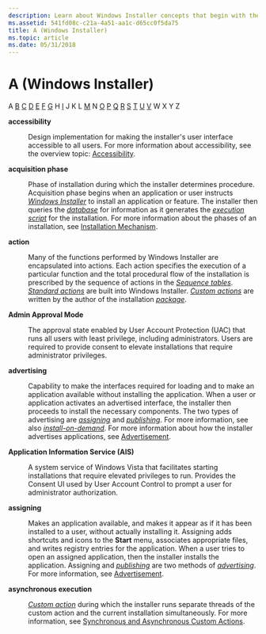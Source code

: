 ```yaml
---
description: Learn about Windows Installer concepts that begin with the letter A, such as accessibility and acquisition phase.
ms.assetid: 541fd08c-c21a-4a51-aa1c-d65cc0f5da75
title: A (Windows Installer)
ms.topic: article
ms.date: 05/31/2018
---
```


# A (Windows Installer)

A [B](b-gly.md) [C](c-gly.md) [D](d-gly.md) [E](e-gly.md) [F](f-gly.md) [G](g-gly.md) H [I](i-gly.md) J K L [M](m-gly.md) N [O](o-gly.md) [P](p-gly.md) [Q](q-gly.md) [R](r-gly.md) [S](s-gly.md) [T](t-gly.md) [U](u-gly.md) [V](v-gly.md) W X Y Z

<dl> <dt>

<span id="_msi_accessibility_using_windows_installer_gly"></span><span id="_MSI_ACCESSIBILITY_USING_WINDOWS_INSTALLER_GLY"></span>**accessibility**
</dt> <dd>

Design implementation for making the installer's user interface accessible to all users. For more information about accessibility, see the overview topic: [Accessibility](accessibility.md).

</dd> <dt>

<span id="_msi_acquisition_phase_gly"></span><span id="_MSI_ACQUISITION_PHASE_GLY"></span>**acquisition phase**
</dt> <dd>

Phase of installation during which the installer determines procedure. Acquisition phase begins when an application or user instructs [*Windows Installer*](m-gly.md) to install an application or feature. The installer then queries the [*database*](i-gly.md) for information as it generates the [*execution script*](e-gly.md) for the installation. For more information about the phases of an installation, see [Installation Mechanism](installation-mechanism.md).

</dd> <dt>

<span id="_msi_action_gly"></span><span id="_MSI_ACTION_GLY"></span>**action**
</dt> <dd>

Many of the functions performed by Windows Installer are encapsulated into actions. Each action specifies the execution of a particular function and the total procedural flow of the installation is prescribed by the sequence of actions in the [*Sequence tables*](s-gly.md). [*Standard actions*](s-gly.md) are built into Windows Installer. [*Custom actions*](c-gly.md) are written by the author of the installation [*package*](p-gly.md).

</dd> <dt>

<span id="_msi_admin_approval_mode_gly"></span><span id="_MSI_ADMIN_APPROVAL_MODE_GLY"></span>**Admin Approval Mode**
</dt> <dd>

The approval state enabled by User Account Protection (UAC) that runs all users with least privilege, including administrators. Users are required to provide consent to elevate installations that require administrator privileges.

</dd> <dt>

<span id="_msi_advertising_gly"></span><span id="_MSI_ADVERTISING_GLY"></span>**advertising**
</dt> <dd>

Capability to make the interfaces required for loading and to make an application available without installing the application. When a user or application activates an advertised interface, the installer then proceeds to install the necessary components. The two types of advertising are [*assigning*](/windows) and [*publishing*](p-gly.md). For more information, see also [*install-on-demand*](i-gly.md). For more information about how the installer advertises applications, see [Advertisement](advertisement.md).

</dd> <dt>

<span id="_msi_application_information_service_gly"></span><span id="_MSI_APPLICATION_INFORMATION_SERVICE_GLY"></span>**Application Information Service (AIS)**
</dt> <dd>

A system service of Windows Vista that facilitates starting installations that require elevated privileges to run. Provides the Consent UI used by User Account Control to prompt a user for administrator authorization.

</dd> <dt>

<span id="_msi_assigning_gly"></span><span id="_MSI_ASSIGNING_GLY"></span>**assigning**
</dt> <dd>

Makes an application available, and makes it appear as if it has been installed to a user, without actually installing it. Assigning adds shortcuts and icons to the **Start** menu, associates appropriate files, and writes registry entries for the application. When a user tries to open an assigned application, then the installer installs the application. Assigning and [*publishing*](p-gly.md) are two methods of [*advertising*](/windows). For more information, see [Advertisement](advertisement.md).

</dd> <dt>

<span id="_msi_asynchronous_execution_using_windows_installer_gly"></span><span id="_MSI_ASYNCHRONOUS_EXECUTION_USING_WINDOWS_INSTALLER_GLY"></span>**asynchronous execution**
</dt> <dd>

[*Custom action*](c-gly.md) during which the installer runs separate threads of the custom action and the current installation simultaneously. For more information, see [Synchronous and Asynchronous Custom Actions](synchronous-and-asynchronous-custom-actions.md).

</dd> </dl>

 

 
